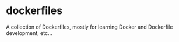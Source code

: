 # dockerfiles
A collection of Dockerfiles, mostly for learning Docker and Dockerfile development, etc...
